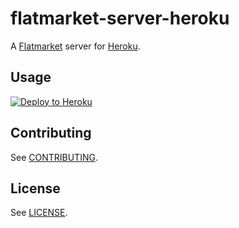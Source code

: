 # flatmarket-server-heroku

A [Flatmarket](https://github.com/christophercliff/flatmarket) server for [Heroku](https://www.heroku.com/).

## Usage

[![Deploy to Heroku](https://www.herokucdn.com/deploy/button.svg)](https://heroku.com/deploy?template=https://github.com/christophercliff/flatmarket-server-heroku)

## Contributing

See [CONTRIBUTING](https://github.com/christophercliff/flatmarket/blob/master/CONTRIBUTING.md).

## License

See [LICENSE](https://github.com/christophercliff/flatmarket/blob/master/LICENSE.md).
